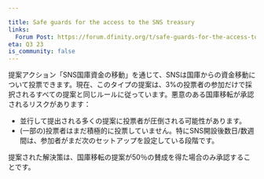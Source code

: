 ```yaml
---

title: Safe guards for the access to the SNS treasury
links:
  Forum Post: https://forum.dfinity.org/t/safe-guards-for-the-access-to-the-sns-treasury/19669
eta: Q3 23
is_community: false
---
```

提案アクション「SNS国庫資金の移動」を通じて、SNSは国庫からの資金移動について投票できます。現在、このタイプの提案は、3%の投票者の参加だけで採択されるすべての提案と同じルールに従っています。悪意のある国庫移転が承認されるリスクがあります：

- 並行して提出される多くの提案に投票者が圧倒される可能性があります。
- (一部の)投票者はまだ積極的に投票していません。特にSNS開設後数日/数週間は、参加者がまだ次のセットアップを設定している段階です。

提案された解決策は、国庫移転の提案が50％の賛成を得た場合のみ承認することです。

<!---

Via the proposal action “Transfer SNS Treasury funds” an SNS can vote on transferring funds from its treasury, for example to pay developers for work on code extensions. Currently, this type of proposals follows the same rules as all proposals which can be adopted with only 3% voter participation. There is the risk that a malicious treasury transfer is approved because:
* Voters might be overwhelmed with many proposals submitted in parallel.
* (Some) voters are not yet actively voting, in particular in the first days/weeks after SNS launch, where participants are still configuring their following set-up.

The proposed solution is to approve treasury transfer proposals only if they reach 50% approval.
-->
